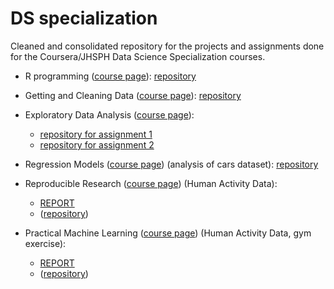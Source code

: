 # DS specialization

Cleaned and consolidated repository for the projects and assignments done for the Coursera/JHSPH
Data Science Specialization courses.


* R programming ([course page](https://www.coursera.org/course/rprog)): [repository](https://github.com/pedrosan/DS_specialization/tree/master/Rprogr)

* Getting and Cleaning Data ([course page](https://www.coursera.org/course/getdata)): [repository](https://github.com/pedrosan/DS_specialization/tree/master/GC2)

* Exploratory Data Analysis ([course page](https://www.coursera.org/course/exdata)):
  * [repository for assignment 1](https://github.com/pedrosan/DS_specialization/tree/master/EDA1)
  * [repository for assignment 2](https://github.com/pedrosan/DS_specialization/tree/master/EDA2)

* Regression Models ([course page](https://www.coursera.org/course/regmods)) (analysis of cars dataset): [repository](https://github.com/pedrosan/DS_specialization/tree/master/MTcars)

* Reproducible Research ([course page](https://www.coursera.org/course/repdata)) (Human Activity Data):
  * [REPORT](http://pedrosan.github.io/DS_specialization/ReprRes1/)
  * ([repository](https://github.com/pedrosan/DS_specialization/tree/master/ReprRes1))

* Practical Machine Learning ([course page](https://www.coursera.org/course/predmachlearn)) (Human Activity Data, gym exercise): 
  * [REPORT](http://pedrosan.github.io/DS_specialization/ML/)
  * ([repository](https://github.com/pedrosan/DS_specialization/tree/master/ML))

